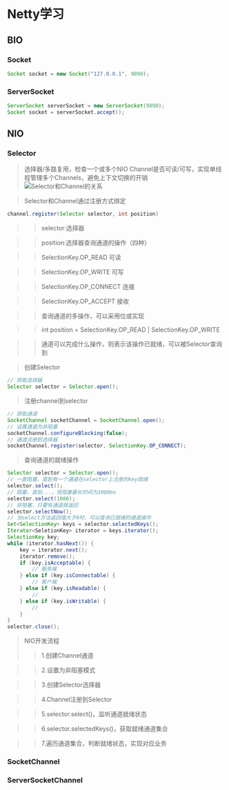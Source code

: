 # Netty学习
## BIO
### Socket
```java
Socket socket = new Socket("127.0.0.1", 9090);
```
### ServerSocket
```java
ServerSocket serverSocket = new ServerSocket(9090);
Socket socket = serverSocket.accept();
```
## NIO
### Selector
> 选择器/多路复用，检查一个或多个NIO Channel是否可读/可写，实现单线程管理多个Channels，避免上下文切换的开销
![Selector和Channel的关系](https://p3-juejin.byteimg.com/tos-cn-i-k3u1fbpfcp/d50b863d656d45dc8d0b2f343e9bafdc~tplv-k3u1fbpfcp-zoom-in-crop-mark:4536:0:0:0.awebp)

> Selector和Channel通过注册方式绑定
```java
channel.register(Selector selector, int position)
```
>> selector:选择器

>> position:选择器查询通道的操作（四种）

>> SelectionKey.OP_READ    可读

>> SelectionKey.OP_WRITE   可写

>> SelectionKey.OP_CONNECT 连接

>> SelectionKey.OP_ACCEPT  接收

>> 查询通道的多操作，可以采用位或实现

>> int position = SelectionKey.OP_READ | SelectionKey.OP_WRITE

>> 通道可以完成什么操作，则表示该操作已就绪，可以被Selector查询到

> 创建Selector
```java
// 获取选择器
Selector selector = Selector.open();
```
> 注册channel到selector
```java
// 获取通道
SocketChannel socketChannel = SocketChannel.open();
// 设置通道为非阻塞
socketChannel.configureBlocking(false);
// 通道注册到选择器
socketChannel.register(selector, SelectionKey.OP_CONNECT);
```

> 查询通道的就绪操作
```java
Selector selector = Selector.open();
// 一直阻塞，直到有一个通道在selector上注册的key就绪
selector.select();
// 阻塞，直到...，但阻塞最长时间为1000ms
selector.select(1000);
// 非阻塞，只要有通道就返回
selector.selectNow();
// 当select方法返回值大于0时，可以查询已就绪的通道操作
Set<SelectionKey> keys = selector.selectedKeys();
Iterator<SeletionKey> iterator = keys.iterator();
SelectionKey key;
while (iterator.hasNext()) {
    key = iterator.next();
    iterator.remove();
    if (key.isAcceptable) {
        // 服务端
    } else if (key.isConnectable) {
        // 客户端
    } else if (key.isReadable) {
        //
    } else if (key.isWritable) {
        //
    }
}
selector.close();
```
> NIO开发流程
>> 1.创建Channel通道

>> 2.设置为非阻塞模式

>> 3.创建Selector选择器

>> 4.Channel注册到Selector

>> 5.selector.select()，监听通道就绪状态

>> 6.selector.selectedKeys()，获取就绪通道集合

>> 7.遍历通道集合，判断就绪状态，实现对应业务

### SocketChannel
### ServerSocketChannel